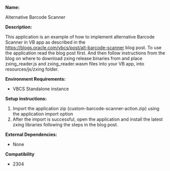 **Name:**

Alternative Barcode Scanner

**Description:**

This application is an example of how to implement alternative Barcode Scanner in VB app as described in the https://blogs.oracle.com/vbcs/post/alt-barcode-scanner blog post. To use the application read the blog post first. And then follow instructions from the blog on where to download zxing release binaries from and place zxing_reader.js and zxing_reader.wasm files into your VB app, into resources/js/zxing folder.

**Environment Requirements:**

* VBCS Standalone instance

**Setup instructions:**

1. Import the application zip (custom-barcode-scanner-action.zip) using the application import option
1. After the import is successful, open the application and install the latest zxing libraries 
   following the steps in the blog post.

**External Dependencies:**

* None

**Compatibility**

* 2304
